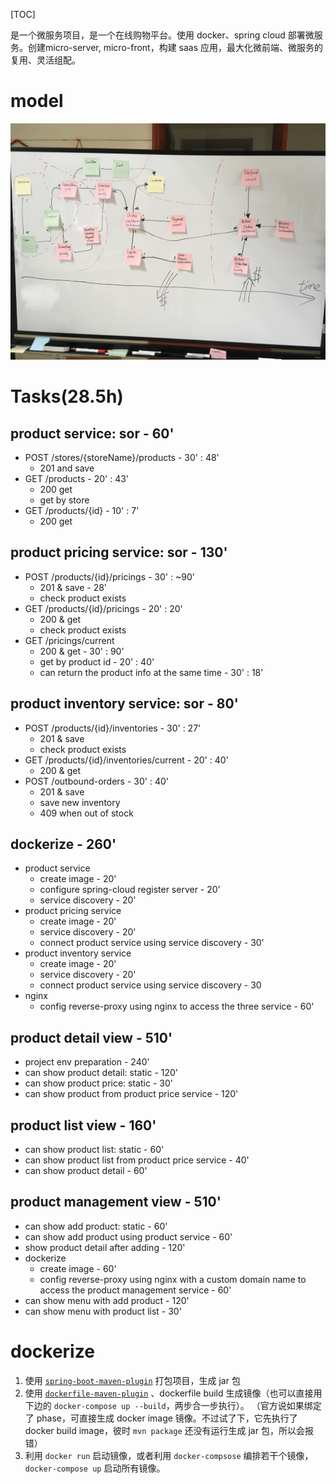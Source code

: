 [TOC]

是一个微服务项目，是一个在线购物平台。使用 docker、spring cloud 部署微服务。创建micro-server, micro-front，构建 saas 应用，最大化微前端、微服务的复用、灵活组配。

# model
![model](./model.jpg)

# Tasks(28.5h)

## product service: sor - 60'
* POST /stores/{storeName}/products - 30' : 48'
	* 201 and save
* GET /products - 20' : 43'
	* 200 get
	* get by store
* GET /products/{id} - 10' : 7'
	* 200 get

## product pricing service: sor - 130'
* POST /products/{id}/pricings - 30' : ~90'
	* 201 & save - 28'
	* check product exists
* GET /products/{id}/pricings - 20' : 20'
	* 200 & get
	* check product exists
* GET /pricings/current
	* 200 & get - 30' : 90'
	* get by product id - 20' : 40'
	* can return the product info at the same time - 30' : 18'

## product inventory service: sor - 80'
* POST /products/{id}/inventories - 30' : 27'
	* 201 & save
	* check product exists
* GET /products/{id}/inventories/current - 20' : 40'
	* 200 & get
* POST /outbound-orders - 30' : 40'
	* 201 & save
	* save new inventory
	* 409 when out of stock

## dockerize - 260'
* product service
	* create image - 20'
	* configure spring-cloud register server - 20'
	* service discovery - 20'
* product pricing service
	* create image - 20'
	* service discovery - 20'
	* connect product service using service discovery - 30'
* product inventory service
	* create image - 20'
	* service discovery - 20'
	* connect product service using service discovery - 30
* nginx
	* config reverse-proxy using nginx to access the three service - 60'

## product detail view - 510'
* project env preparation - 240'
* can show product detail: static - 120'
* can show product price: static - 30'
* can show product from product price service - 120'

## product list view - 160'
* can show product list: static - 60'
* can show product list from product price service - 40'
* can show product detail - 60'

## product management view - 510'
* can show add product: static - 60'
* can show add product using product service - 60'
* show product detail after adding - 120'
* dockerize
	* create image - 60'
	* config reverse-proxy using nginx with a custom domain name to access the product management service - 60'
* can show menu with add product - 120'
* can show menu with product list - 30'

# dockerize
1. 使用 [`spring-boot-maven-plugin`](https://docs.spring.io/spring-boot/docs/current/maven-plugin/usage.html) 打包项目，生成 jar 包
1. 使用 [`dockerfile-maven-plugin`](https://github.com/spotify/dockerfile-maven) 、dockerfile build 生成镜像（也可以直接用下边的 `docker-compose up --build`，两步合一步执行）。
（官方说如果绑定了 phase，可直接生成 docker image 镜像。不过试了下，它先执行了 docker build image，彼时 `mvn package` 还没有运行生成 jar 包，所以会报错）
2. 利用 `docker run` 启动镜像，或者利用 `docker-compsose` 编排若干个镜像，`docker-compose up` 启动所有镜像。